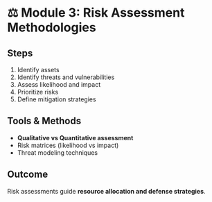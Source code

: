 # ⚖️ Module 3: Risk Assessment Methodologies

## Steps
1. Identify assets  
2. Identify threats and vulnerabilities  
3. Assess likelihood and impact  
4. Prioritize risks  
5. Define mitigation strategies  

## Tools & Methods
- **Qualitative vs Quantitative assessment**  
- Risk matrices (likelihood vs impact)  
- Threat modeling techniques  

## Outcome
Risk assessments guide **resource allocation and defense strategies**.
